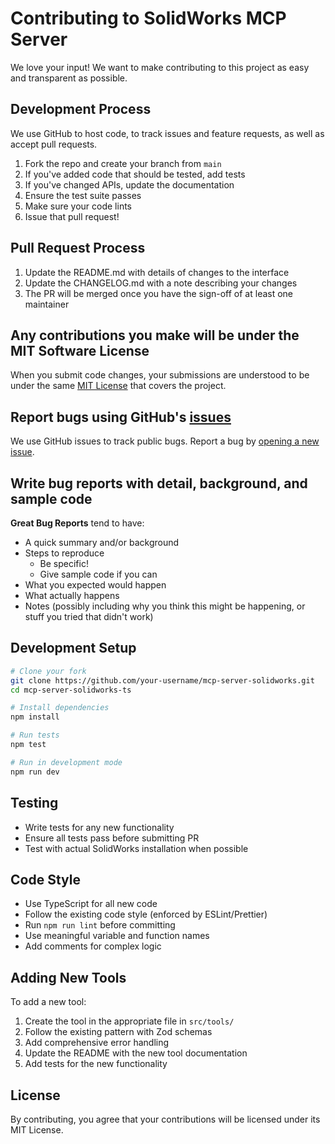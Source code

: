 # Contributing to SolidWorks MCP Server

We love your input! We want to make contributing to this project as easy and transparent as possible.

## Development Process

We use GitHub to host code, to track issues and feature requests, as well as accept pull requests.

1. Fork the repo and create your branch from `main`
2. If you've added code that should be tested, add tests
3. If you've changed APIs, update the documentation
4. Ensure the test suite passes
5. Make sure your code lints
6. Issue that pull request!

## Pull Request Process

1. Update the README.md with details of changes to the interface
2. Update the CHANGELOG.md with a note describing your changes
3. The PR will be merged once you have the sign-off of at least one maintainer

## Any contributions you make will be under the MIT Software License

When you submit code changes, your submissions are understood to be under the same [MIT License](LICENSE) that covers the project.

## Report bugs using GitHub's [issues](https://github.com/espocorp/mcp-server-solidworks/issues)

We use GitHub issues to track public bugs. Report a bug by [opening a new issue](https://github.com/espocorp/mcp-server-solidworks/issues/new).

## Write bug reports with detail, background, and sample code

**Great Bug Reports** tend to have:

- A quick summary and/or background
- Steps to reproduce
  - Be specific!
  - Give sample code if you can
- What you expected would happen
- What actually happens
- Notes (possibly including why you think this might be happening, or stuff you tried that didn't work)

## Development Setup

```bash
# Clone your fork
git clone https://github.com/your-username/mcp-server-solidworks.git
cd mcp-server-solidworks-ts

# Install dependencies
npm install

# Run tests
npm test

# Run in development mode
npm run dev
```

## Testing

- Write tests for any new functionality
- Ensure all tests pass before submitting PR
- Test with actual SolidWorks installation when possible

## Code Style

- Use TypeScript for all new code
- Follow the existing code style (enforced by ESLint/Prettier)
- Run `npm run lint` before committing
- Use meaningful variable and function names
- Add comments for complex logic

## Adding New Tools

To add a new tool:

1. Create the tool in the appropriate file in `src/tools/`
2. Follow the existing pattern with Zod schemas
3. Add comprehensive error handling
4. Update the README with the new tool documentation
5. Add tests for the new functionality

## License

By contributing, you agree that your contributions will be licensed under its MIT License.